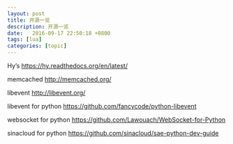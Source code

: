 ```yaml
---
layout: post
title: 开源一览
description: 开源一览
date:   2016-09-17 22:50:18 +0800 
tags: [lua]
categories: [topic]
---
```

Hy’s
https://hy.readthedocs.org/en/latest/

memcached
http://memcached.org/

libevent
http://libevent.org/

libevent for python
https://github.com/fancycode/python-libevent

websocket for python
https://github.com/Lawouach/WebSocket-for-Python

sinacloud for python
https://github.com/sinacloud/sae-python-dev-guide